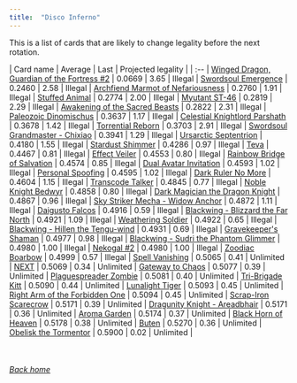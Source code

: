 ```yaml
---
title:  "Disco Inferno"
---
```


This is a list of cards that are likely to change legality before the next rotation.

| Card name | Average | Last | Projected legality |
| :-- |
[Winged Dragon, Guardian of the Fortress #2](https://db.ygoprodeck.com/card/?search=Winged%20Dragon,%20Guardian%20of%20the%20Fortress%20#2) | 0.0669 | 3.65 | Illegal |
[Swordsoul Emergence](https://db.ygoprodeck.com/card/?search=Swordsoul%20Emergence) | 0.2460 | 2.58 | Illegal |
[Archfiend Marmot of Nefariousness](https://db.ygoprodeck.com/card/?search=Archfiend%20Marmot%20of%20Nefariousness) | 0.2760 | 1.91 | Illegal |
[Stuffed Animal](https://db.ygoprodeck.com/card/?search=Stuffed%20Animal) | 0.2774 | 2.00 | Illegal |
[Myutant ST-46](https://db.ygoprodeck.com/card/?search=Myutant%20ST-46) | 0.2819 | 2.29 | Illegal |
[Awakening of the Sacred Beasts](https://db.ygoprodeck.com/card/?search=Awakening%20of%20the%20Sacred%20Beasts) | 0.2822 | 2.31 | Illegal |
[Paleozoic Dinomischus](https://db.ygoprodeck.com/card/?search=Paleozoic%20Dinomischus) | 0.3637 | 1.17 | Illegal |
[Celestial Knightlord Parshath](https://db.ygoprodeck.com/card/?search=Celestial%20Knightlord%20Parshath) | 0.3678 | 1.42 | Illegal |
[Torrential Reborn](https://db.ygoprodeck.com/card/?search=Torrential%20Reborn) | 0.3703 | 2.91 | Illegal |
[Swordsoul Grandmaster - Chixiao](https://db.ygoprodeck.com/card/?search=Swordsoul%20Grandmaster%20-%20Chixiao) | 0.3941 | 1.29 | Illegal |
[Ursarctic Septentrion](https://db.ygoprodeck.com/card/?search=Ursarctic%20Septentrion) | 0.4180 | 1.55 | Illegal |
[Stardust Shimmer](https://db.ygoprodeck.com/card/?search=Stardust%20Shimmer) | 0.4286 | 0.97 | Illegal |
[Teva](https://db.ygoprodeck.com/card/?search=Teva) | 0.4467 | 0.81 | Illegal |
[Effect Veiler](https://db.ygoprodeck.com/card/?search=Effect%20Veiler) | 0.4553 | 0.80 | Illegal |
[Rainbow Bridge of Salvation](https://db.ygoprodeck.com/card/?search=Rainbow%20Bridge%20of%20Salvation) | 0.4574 | 0.85 | Illegal |
[Dual Avatar Invitation](https://db.ygoprodeck.com/card/?search=Dual%20Avatar%20Invitation) | 0.4593 | 1.02 | Illegal |
[Personal Spoofing](https://db.ygoprodeck.com/card/?search=Personal%20Spoofing) | 0.4595 | 1.02 | Illegal |
[Dark Ruler No More](https://db.ygoprodeck.com/card/?search=Dark%20Ruler%20No%20More) | 0.4604 | 1.15 | Illegal |
[Transcode Talker](https://db.ygoprodeck.com/card/?search=Transcode%20Talker) | 0.4845 | 0.77 | Illegal |
[Noble Knight Bedwyr](https://db.ygoprodeck.com/card/?search=Noble%20Knight%20Bedwyr) | 0.4858 | 0.80 | Illegal |
[Dark Magician the Dragon Knight](https://db.ygoprodeck.com/card/?search=Dark%20Magician%20the%20Dragon%20Knight) | 0.4867 | 0.96 | Illegal |
[Sky Striker Mecha - Widow Anchor](https://db.ygoprodeck.com/card/?search=Sky%20Striker%20Mecha%20-%20Widow%20Anchor) | 0.4872 | 1.11 | Illegal |
[Daigusto Falcos](https://db.ygoprodeck.com/card/?search=Daigusto%20Falcos) | 0.4916 | 0.59 | Illegal |
[Blackwing - Blizzard the Far North](https://db.ygoprodeck.com/card/?search=Blackwing%20-%20Blizzard%20the%20Far%20North) | 0.4921 | 1.09 | Illegal |
[Weathering Soldier](https://db.ygoprodeck.com/card/?search=Weathering%20Soldier) | 0.4922 | 0.65 | Illegal |
[Blackwing - Hillen the Tengu-wind](https://db.ygoprodeck.com/card/?search=Blackwing%20-%20Hillen%20the%20Tengu-wind) | 0.4931 | 0.69 | Illegal |
[Gravekeeper's Shaman](https://db.ygoprodeck.com/card/?search=Gravekeeper's%20Shaman) | 0.4977 | 0.98 | Illegal |
[Blackwing - Sudri the Phantom Glimmer](https://db.ygoprodeck.com/card/?search=Blackwing%20-%20Sudri%20the%20Phantom%20Glimmer) | 0.4980 | 1.00 | Illegal |
[Nekogal #2](https://db.ygoprodeck.com/card/?search=Nekogal%20#2) | 0.4980 | 1.00 | Illegal |
[Zoodiac Boarbow](https://db.ygoprodeck.com/card/?search=Zoodiac%20Boarbow) | 0.4999 | 0.57 | Illegal |
[Spell Vanishing](https://db.ygoprodeck.com/card/?search=Spell%20Vanishing) | 0.5065 | 0.41 | Unlimited |
[NEXT](https://db.ygoprodeck.com/card/?search=NEXT) | 0.5069 | 0.34 | Unlimited |
[Gateway to Chaos](https://db.ygoprodeck.com/card/?search=Gateway%20to%20Chaos) | 0.5077 | 0.39 | Unlimited |
[Plaguespreader Zombie](https://db.ygoprodeck.com/card/?search=Plaguespreader%20Zombie) | 0.5081 | 0.40 | Unlimited |
[Tri-Brigade Kitt](https://db.ygoprodeck.com/card/?search=Tri-Brigade%20Kitt) | 0.5090 | 0.44 | Unlimited |
[Lunalight Tiger](https://db.ygoprodeck.com/card/?search=Lunalight%20Tiger) | 0.5093 | 0.45 | Unlimited |
[Right Arm of the Forbidden One](https://db.ygoprodeck.com/card/?search=Right%20Arm%20of%20the%20Forbidden%20One) | 0.5094 | 0.45 | Unlimited |
[Scrap-Iron Scarecrow](https://db.ygoprodeck.com/card/?search=Scrap-Iron%20Scarecrow) | 0.5171 | 0.39 | Unlimited |
[Dragunity Knight - Areadbhair](https://db.ygoprodeck.com/card/?search=Dragunity%20Knight%20-%20Areadbhair) | 0.5171 | 0.36 | Unlimited |
[Aroma Garden](https://db.ygoprodeck.com/card/?search=Aroma%20Garden) | 0.5174 | 0.37 | Unlimited |
[Black Horn of Heaven](https://db.ygoprodeck.com/card/?search=Black%20Horn%20of%20Heaven) | 0.5178 | 0.38 | Unlimited |
[Buten](https://db.ygoprodeck.com/card/?search=Buten) | 0.5270 | 0.36 | Unlimited |
[Obelisk the Tormentor](https://db.ygoprodeck.com/card/?search=Obelisk%20the%20Tormentor) | 0.5900 | 0.02 | Unlimited |

<br>

###### [Back home](index)